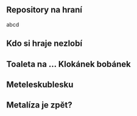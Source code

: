 ## Repository na hraní

abcd

## Kdo si hraje nezlobí
## Toaleta na ... Klokánek bobánek
## Meteleskublesku

## Metalíza je zpět?
